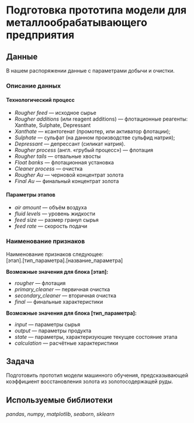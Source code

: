 # Подготовка прототипа модели для металлообрабатывающего предприятия

## Данные
В нашем распоряжении данные с параметрами добычи и очистки.

### **Описание данных**
#### Технологический процесс
- *Rougher feed* — исходное сырье
- *Rougher additions* (или reagent additions) — флотационные реагенты: Xanthate, Sulphate, Depressant
 - *Xanthate* — ксантогенат (промотер, или активатор флотации);
 - *Sulphate* — сульфат (на данном производстве сульфид натрия);
 - *Depressant* — депрессант (силикат натрия).
- *Rougher process* (англ. «грубый процесс») — флотация
- *Rougher tails* — отвальные хвосты
- *Float banks* — флотационная установка
- *Cleaner process* — очистка
- *Rougher Au* — черновой концентрат золота
- *Final Au* — финальный концентрат золота

#### Параметры этапов
- *air amount* — объём воздуха
- *fluid levels* — уровень жидкости
- *feed size* — размер гранул сырья
- *feed rate* — скорость подачи

### Наименование признаков
Наименование признаков следующее:  
[этап].[тип_параметра].[название_параметра]  

**Возможные значения для блока [этап]:**
- *rougher* — флотация
- *primary_cleaner* — первичная очистка
- *secondary_cleaner* — вторичная очистка
- *final* — финальные характеристики

**Возможные значения для блока [тип_параметра]:**
- *input* — параметры сырья
- *output* — параметры продукта
- *state* — параметры, характеризующие текущее состояние этапа
- *calculation* — расчётные характеристики

## Задача
Подготовить прототип модели машинного обучения, предсказывающей коэффициент восстановления золота из золотосодержащей руды.

## Используемые библиотеки
*pandas*, *numpy*, *matplotlib*, *seaborn*, *sklearn*
